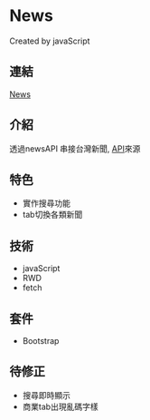 # News
Created by javaScript

## 連結
[News]()

## 介紹
透過newsAPI 串接台灣新聞, [API](https://newsapi.org/s/taiwan-news-api)來源

## 特色
- 實作搜尋功能
- tab切換各類新聞

## 技術
- javaScript
- RWD
- fetch

## 套件
- Bootstrap

## 待修正
- 搜尋即時顯示
- 商業tab出現亂碼字樣